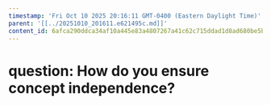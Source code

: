 ```yaml
---
timestamp: 'Fri Oct 10 2025 20:16:11 GMT-0400 (Eastern Daylight Time)'
parent: '[[../20251010_201611.e621495c.md]]'
content_id: 6afca290ddca34af10a445e83a4807267a41c62c715ddad1d8ad680be5be20b3
---
```


# question: How do you ensure concept independence?
